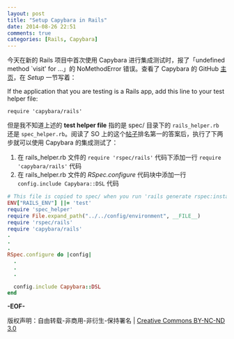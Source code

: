 ```yaml
---
layout: post
title: "Setup Capybara in Rails"
date: 2014-08-26 22:51
comments: true
categories: [Rails, Capybara]
---
```


今天在新的 Rails 项目中首次使用 Capybara 进行集成测试时，报了「undefined method `visit' for ...」的 NoMethodError 错误。查看了 Capybara 的 GitHub [主页](https://github.com/jnicklas/capybara)，在 *Setup* 一节写着：

If the application that you are testing is a Rails app, add this line to your test helper file:

    require 'capybara/rails'


但是我不知道上述的 **test helper file** 指的是 spec/ 目录下的 `rails_helper.rb` 还是 `spec_helper.rb`。阅读了 SO 上的这个[帖子](http://stackoverflow.com/questions/15148585/undefined-method-visit-when-using-rspec-and-capybara-in-rails)排名第一的答案后，执行了下两步就可以使用 Capybara 的集成测试了：

 1. 在 rails_helper.rb 文件的 `require 'rspec/rails'` 代码下添加一行 `require 'capybara/rails'` 代码
 2. 在 rails_helper.rb 文件的 *RSpec.configure* 代码块中添加一行 `config.include Capybara::DSL` 代码



```ruby
# This file is copied to spec/ when you run 'rails generate rspec:install'
ENV["RAILS_ENV"] ||= 'test'
require 'spec_helper'
require File.expand_path("../../config/environment", __FILE__)
require 'rspec/rails'
require 'capybara/rails'
.
.
.
RSpec.configure do |config|
  .
  .
  .

  config.include Capybara::DSL
end
```

**-EOF-**

版权声明：自由转载-非商用-非衍生-保持署名 | [Creative Commons BY-NC-ND 3.0](http://creativecommons.org/licenses/by-nc-nd/3.0/deed.zh "CC 3.0")

